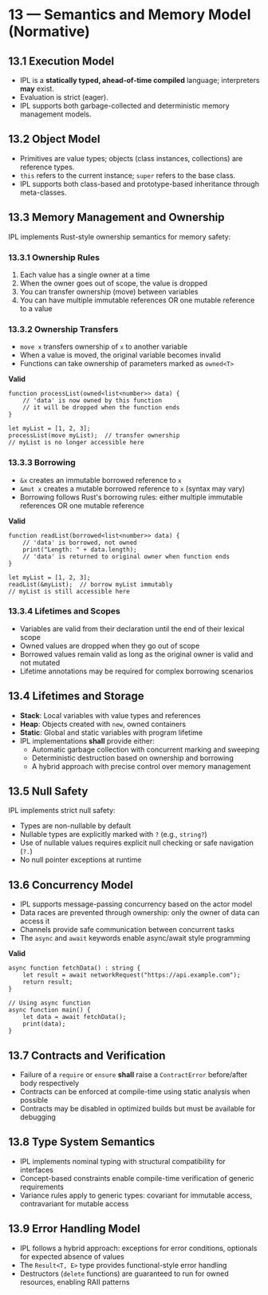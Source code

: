 # 13 — Semantics and Memory Model (Normative)

## 13.1 Execution Model
- IPL is a **statically typed, ahead‑of‑time compiled** language; interpreters **may** exist.
- Evaluation is strict (eager).
- IPL supports both garbage-collected and deterministic memory management models.

## 13.2 Object Model
- Primitives are value types; objects (class instances, collections) are reference types.
- `this` refers to the current instance; `super` refers to the base class.
- IPL supports both class-based and prototype-based inheritance through meta-classes.

## 13.3 Memory Management and Ownership
IPL implements Rust-style ownership semantics for memory safety:

### 13.3.1 Ownership Rules
1. Each value has a single owner at a time
2. When the owner goes out of scope, the value is dropped
3. You can transfer ownership (move) between variables
4. You can have multiple immutable references OR one mutable reference to a value

### 13.3.2 Ownership Transfers
- `move x` transfers ownership of `x` to another variable
- When a value is moved, the original variable becomes invalid
- Functions can take ownership of parameters marked as `owned<T>`

**Valid**
```ipl
function processList(owned<list<number>> data) {
    // 'data' is now owned by this function
    // it will be dropped when the function ends
}

let myList = [1, 2, 3];
processList(move myList);  // transfer ownership
// myList is no longer accessible here
```

### 13.3.3 Borrowing
- `&x` creates an immutable borrowed reference to `x`
- `&mut x` creates a mutable borrowed reference to `x` (syntax may vary)
- Borrowing follows Rust's borrowing rules: either multiple immutable references OR one mutable reference

**Valid**
```ipl
function readList(borrowed<list<number>> data) {
    // 'data' is borrowed, not owned
    print("Length: " + data.length);
    // 'data' is returned to original owner when function ends
}

let myList = [1, 2, 3];
readList(&myList);  // borrow myList immutably
// myList is still accessible here
```

### 13.3.4 Lifetimes and Scopes
- Variables are valid from their declaration until the end of their lexical scope
- Owned values are dropped when they go out of scope
- Borrowed values remain valid as long as the original owner is valid and not mutated
- Lifetime annotations may be required for complex borrowing scenarios

## 13.4 Lifetimes and Storage
- **Stack**: Local variables with value types and references
- **Heap**: Objects created with `new`, owned containers
- **Static**: Global and static variables with program lifetime
- IPL implementations **shall** provide either:
  - Automatic garbage collection with concurrent marking and sweeping
  - Deterministic destruction based on ownership and borrowing
  - A hybrid approach with precise control over memory management

## 13.5 Null Safety
IPL implements strict null safety:
- Types are non-nullable by default
- Nullable types are explicitly marked with `?` (e.g., `string?`)
- Use of nullable values requires explicit null checking or safe navigation (`?.`)
- No null pointer exceptions at runtime

## 13.6 Concurrency Model
- IPL supports message-passing concurrency based on the actor model
- Data races are prevented through ownership: only the owner of data can access it
- Channels provide safe communication between concurrent tasks
- The `async` and `await` keywords enable async/await style programming

**Valid**
```ipl
async function fetchData() : string {
    let result = await networkRequest("https://api.example.com");
    return result;
}

// Using async function
async function main() {
    let data = await fetchData();
    print(data);
}
```

## 13.7 Contracts and Verification
- Failure of a `require` or `ensure` **shall** raise a `ContractError` before/after body respectively
- Contracts can be enforced at compile-time using static analysis when possible
- Contracts may be disabled in optimized builds but must be available for debugging

## 13.8 Type System Semantics
- IPL implements nominal typing with structural compatibility for interfaces
- Concept-based constraints enable compile-time verification of generic requirements
- Variance rules apply to generic types: covariant for immutable access, contravariant for mutable access

## 13.9 Error Handling Model
- IPL follows a hybrid approach: exceptions for error conditions, optionals for expected absence of values
- The `Result<T, E>` type provides functional-style error handling
- Destructors (`delete` functions) are guaranteed to run for owned resources, enabling RAII patterns
